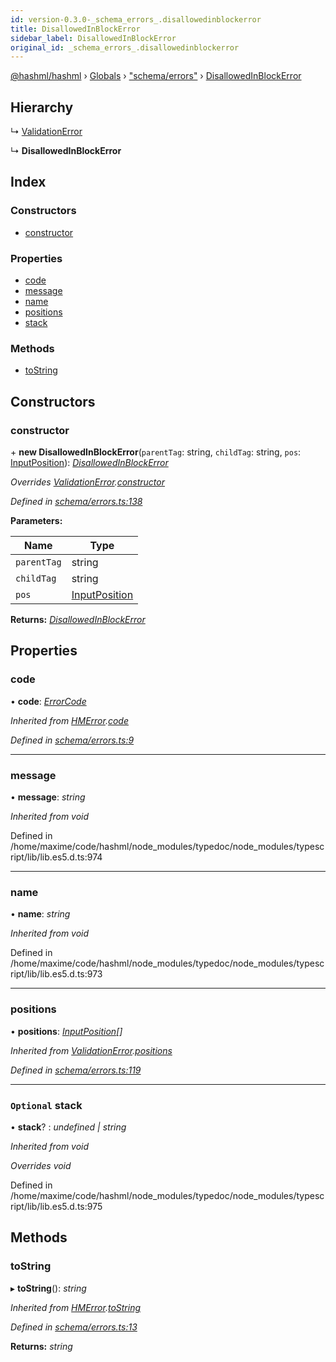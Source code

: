 ```yaml
---
id: version-0.3.0-_schema_errors_.disallowedinblockerror
title: DisallowedInBlockError
sidebar_label: DisallowedInBlockError
original_id: _schema_errors_.disallowedinblockerror
---
```


[@hashml/hashml](../index.md) › [Globals](../globals.md) › ["schema/errors"](../modules/_schema_errors_.md) › [DisallowedInBlockError](_schema_errors_.disallowedinblockerror.md)

## Hierarchy

  ↳ [ValidationError](_schema_errors_.validationerror.md)

  ↳ **DisallowedInBlockError**

## Index

### Constructors

* [constructor](_schema_errors_.disallowedinblockerror.md#constructor)

### Properties

* [code](_schema_errors_.disallowedinblockerror.md#code)
* [message](_schema_errors_.disallowedinblockerror.md#message)
* [name](_schema_errors_.disallowedinblockerror.md#name)
* [positions](_schema_errors_.disallowedinblockerror.md#positions)
* [stack](_schema_errors_.disallowedinblockerror.md#optional-stack)

### Methods

* [toString](_schema_errors_.disallowedinblockerror.md#tostring)

## Constructors

###  constructor

\+ **new DisallowedInBlockError**(`parentTag`: string, `childTag`: string, `pos`: [InputPosition](../interfaces/_parser_inputposition_.inputposition.md)): *[DisallowedInBlockError](_schema_errors_.disallowedinblockerror.md)*

*Overrides [ValidationError](_schema_errors_.validationerror.md).[constructor](_schema_errors_.validationerror.md#constructor)*

*Defined in [schema/errors.ts:138](https://github.com/hashml/hashml/blob/6983021/src/schema/errors.ts#L138)*

**Parameters:**

Name | Type |
------ | ------ |
`parentTag` | string |
`childTag` | string |
`pos` | [InputPosition](../interfaces/_parser_inputposition_.inputposition.md) |

**Returns:** *[DisallowedInBlockError](_schema_errors_.disallowedinblockerror.md)*

## Properties

###  code

• **code**: *[ErrorCode](../enums/_schema_errors_.errorcode.md)*

*Inherited from [HMError](_schema_errors_.hmerror.md).[code](_schema_errors_.hmerror.md#code)*

*Defined in [schema/errors.ts:9](https://github.com/hashml/hashml/blob/6983021/src/schema/errors.ts#L9)*

___

###  message

• **message**: *string*

*Inherited from void*

Defined in /home/maxime/code/hashml/node_modules/typedoc/node_modules/typescript/lib/lib.es5.d.ts:974

___

###  name

• **name**: *string*

*Inherited from void*

Defined in /home/maxime/code/hashml/node_modules/typedoc/node_modules/typescript/lib/lib.es5.d.ts:973

___

###  positions

• **positions**: *[InputPosition](../interfaces/_parser_inputposition_.inputposition.md)[]*

*Inherited from [ValidationError](_schema_errors_.validationerror.md).[positions](_schema_errors_.validationerror.md#positions)*

*Defined in [schema/errors.ts:119](https://github.com/hashml/hashml/blob/6983021/src/schema/errors.ts#L119)*

___

### `Optional` stack

• **stack**? : *undefined | string*

*Inherited from void*

*Overrides void*

Defined in /home/maxime/code/hashml/node_modules/typedoc/node_modules/typescript/lib/lib.es5.d.ts:975

## Methods

###  toString

▸ **toString**(): *string*

*Inherited from [HMError](_schema_errors_.hmerror.md).[toString](_schema_errors_.hmerror.md#tostring)*

*Defined in [schema/errors.ts:13](https://github.com/hashml/hashml/blob/6983021/src/schema/errors.ts#L13)*

**Returns:** *string*
